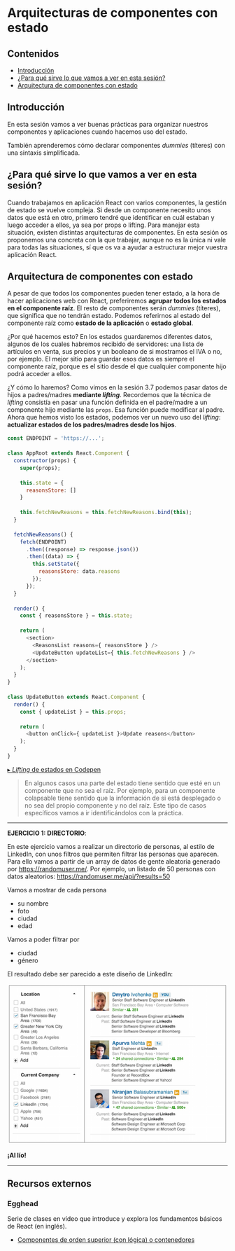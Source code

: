 # Arquitecturas de componentes con estado

[codepen-lifting-state-up]: https://codepen.io/adalab/pen/xpzBYz?editors=0010

## Contenidos

- [Introducción](#introducción)
- [¿Para qué sirve lo que vamos a ver en esta sesión?](#¿para-qué-sirve-lo-que-vamos-a-ver-en-esta-sesión)
- [Arquitectura de componentes con estado](#arquitectura-de-componentes-con-estado)

## Introducción

En esta sesión vamos a ver buenas prácticas para organizar nuestros componentes y aplicaciones cuando hacemos uso del estado.

También aprenderemos cómo declarar componentes _dummies_ (títeres) con una sintaxis simplificada. 


## ¿Para qué sirve lo que vamos a ver en esta sesión?

Cuando trabajamos en aplicación React con varios componentes, la gestión de estado se vuelve compleja. Si desde un componente necesito unos datos que está en otro, primero tendré que identificar en cuál estaban y luego acceder a ellos, ya sea por props o lifting. Para manejar esta situación, existen distintas arquitecturas de componentes. En esta sesión os proponemos una concreta con la que trabajar, aunque no es la única ni vale para todas las situaciones, sí que os va a ayudar a estructurar mejor vuestra aplicación React.


## Arquitectura de componentes con estado

A pesar de que todos los componentes pueden tener estado, a la hora de hacer aplicaciones web con React, preferiremos **agrupar todos los estados en el componente raíz**. El resto de componentes serán _dummies_ (títeres), que significa que no tendrán estado. Podemos referirnos al estado del componente raíz como **estado de la aplicación** o **estado global**.

¿Por qué hacemos esto? En los estados guardaremos diferentes datos, algunos de los cuales habremos recibido de servidores: una lista de artículos en venta, sus precios y un booleano de si mostramos el IVA o no, por ejemplo. El mejor sitio para guardar esos datos es siempre el componente raíz, porque es el sitio desde el que cualquier componente hijo podrá acceder a ellos.

¿Y cómo lo haremos? Como vimos en la sesión 3.7 podemos pasar datos de hijos a padres/madres **mediante _lifting_**. Recordemos que la técnica de _lifting_ consistía en pasar una función definida en el padre/madre a un componente hijo mediante las `props`. Esa función puede modificar al padre. Ahora que hemos visto los estados, podemos ver un nuevo uso del _lifting_: **actualizar estados de los padres/madres desde los hijos**.

```js
const ENDPOINT = 'https://...';

class AppRoot extends React.Component {
  constructor(props) {
    super(props);

    this.state = {
      reasonsStore: []
    }

    this.fetchNewReasons = this.fetchNewReasons.bind(this);
  }

  fetchNewReasons() {
    fetch(ENDPOINT)
      .then((response) => response.json())
      .then((data) => {
        this.setState({
          reasonsStore: data.reasons
        });
      });
  }

  render() {
    const { reasonsStore } = this.state;

    return (
      <section>
        <ReasonsList reasons={ reasonsStore } />
        <UpdateButton updateList={ this.fetchNewReasons } />
      </section>
    );
  }
}

class UpdateButton extends React.Component {
  render() {
    const { updateList } = this.props;

    return (
      <button onClick={ updateList }>Update reasons</button>
    );
  }
}
```

[&blacktriangleright; _Lifting_ de estados en Codepen][codepen-lifting-state-up]

> En algunos casos una parte del estado tiene sentido que esté en un componente que no sea el raíz. Por ejemplo, para un componente colapsable tiene sentido que la información de si está desplegado o no sea del propio componente y no del raíz. Este tipo de casos específicos vamos a ir identificándolos con la práctica.

* * *

**EJERCICIO 1: DIRECTORIO**:

En este ejercicio vamos a realizar un directorio de personas, al estilo de LinkedIn, con unos filtros que permiten filtrar las personas que aparecen. Para ello vamos a partir de un array de datos de gente aleatoria generado por https://randomuser.me/. Por ejemplo, un listado de 50 personas con datos aleatorios: https://randomuser.me/api/?results=50

Vamos a mostrar de cada persona
- su nombre
- foto
- ciudad
- edad

Vamos a poder filtrar por
- ciudad
- género

El resultado debe ser parecido a este diseño de LinkedIn:

![Faceted search](assets/images/3_9_faceted-search.png)

**¡Al lío!**

* * *


## Recursos externos

### Egghead

Serie de clases en vídeo que introduce y explora los fundamentos básicos de React (en inglés).

- [Componentes de orden superior (con lógica) o contenedores](https://egghead.io/lessons/react-react-fundamentals-higher-order-components-replaces-mixins)
